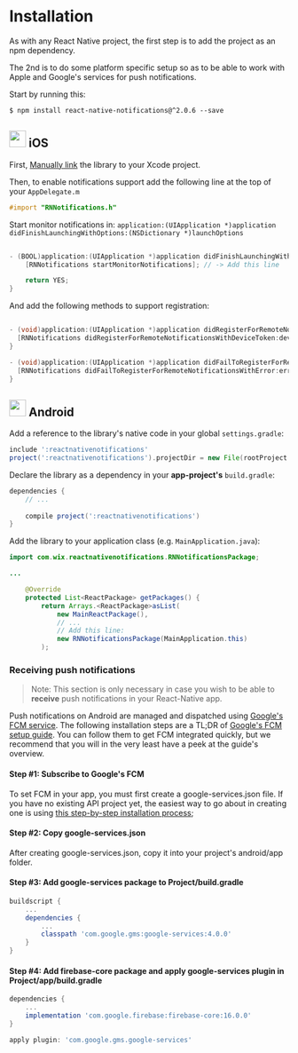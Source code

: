 # Installation

As with any React Native project, the first step is to add the project as an npm dependency.

The 2nd is to do some platform specific setup so as to be able to work with Apple and Google's services for push notifications.

Start by running this:

```
$ npm install react-native-notifications@^2.0.6 --save
```

## <img src="https://upload.wikimedia.org/wikipedia/commons/thumb/f/fa/Apple_logo_black.svg/2000px-Apple_logo_black.svg.png" width=30/> iOS

First, [Manually link](https://facebook.github.io/react-native/docs/linking-libraries-ios.html#manual-linking) the library to your Xcode project.

Then, to enable notifications support add the following line at the top of your `AppDelegate.m`

```objective-c
#import "RNNotifications.h"
```

Start monitor notifications in: `application:(UIApplication *)application didFinishLaunchingWithOptions:(NSDictionary *)launchOptions`

```objective-c

- (BOOL)application:(UIApplication *)application didFinishLaunchingWithOptions:(NSDictionary *)launchOptions {
	[RNNotifications startMonitorNotifications]; // -> Add this line

	return YES;
}

```


And add the following methods to support registration:

```objective-c

- (void)application:(UIApplication *)application didRegisterForRemoteNotificationsWithDeviceToken:(NSData *)deviceToken {
  [RNNotifications didRegisterForRemoteNotificationsWithDeviceToken:deviceToken];
}

- (void)application:(UIApplication *)application didFailToRegisterForRemoteNotificationsWithError:(NSError *)error {
  [RNNotifications didFailToRegisterForRemoteNotificationsWithError:error];
}

```

## <img src="https://upload.wikimedia.org/wikipedia/commons/thumb/a/a0/APK_format_icon.png/768px-APK_format_icon.png" width=30/> Android


Add a reference to the library's native code in your global `settings.gradle`:

```gradle
include ':reactnativenotifications'
project(':reactnativenotifications').projectDir = new File(rootProject.projectDir, '../node_modules/react-native-notifications/lib/android/app')
```

Declare the library as a dependency in your **app-project's** `build.gradle`:

```gradle
dependencies {
	// ...
	
	compile project(':reactnativenotifications')
}
```

Add the library to your application class (e.g. `MainApplication.java`):

```java
import com.wix.reactnativenotifications.RNNotificationsPackage;

...

    @Override
    protected List<ReactPackage> getPackages() {
        return Arrays.<ReactPackage>asList(
            new MainReactPackage(),
	        // ...
	        // Add this line:
	        new RNNotificationsPackage(MainApplication.this)
        );
```

### Receiving push notifications

> Note: This section is only necessary in case you wish to be able to **receive** push notifications in your React-Native app.

Push notifications on Android are managed and dispatched using [Google's FCM service](https://firebase.google.com/docs/cloud-messaging). The following installation steps are a TL;DR of [Google's FCM setup guide](https://firebase.google.com/docs/cloud-messaging/android/client). You can follow them to get FCM integrated quickly, but we recommend that you will in the very least have a peek at the guide's overview.

#### Step #1: Subscribe to Google's FCM

To set FCM in your app, you must first create a google-services.json file. If you have no existing API project yet, the easiest way to go about in creating one is using [this step-by-step installation process](https://firebase.google.com/docs/android/setup);


#### Step #2: Copy google-services.json

After creating google-services.json, copy it into your project's android/app folder.

#### Step #3: Add google-services package to Project/build.gradle
```gradle
buildscript {
    ...
    dependencies {
        ...
        classpath 'com.google.gms:google-services:4.0.0'
    }
}
```

#### Step #4: Add firebase-core package and apply google-services plugin in Project/app/build.gradle
```gradle
dependencies {
    ...
    implementation 'com.google.firebase:firebase-core:16.0.0'
}

apply plugin: 'com.google.gms.google-services'
```

